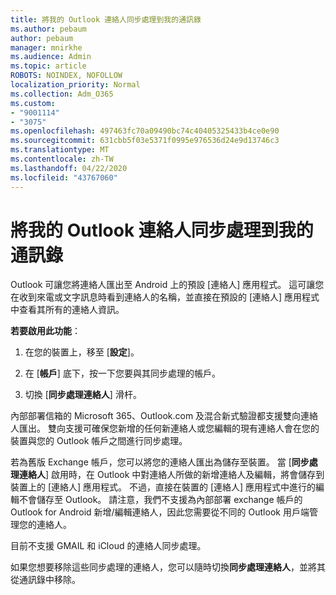 ```yaml
---
title: 將我的 Outlook 連絡人同步處理到我的通訊錄
ms.author: pebaum
author: pebaum
manager: mnirkhe
ms.audience: Admin
ms.topic: article
ROBOTS: NOINDEX, NOFOLLOW
localization_priority: Normal
ms.collection: Adm_O365
ms.custom:
- "9001114"
- "3075"
ms.openlocfilehash: 497463fc70a09490bc74c40405325433b4ce0e90
ms.sourcegitcommit: 631cbb5f03e5371f0995e976536d24e9d13746c3
ms.translationtype: MT
ms.contentlocale: zh-TW
ms.lasthandoff: 04/22/2020
ms.locfileid: "43767060"
---
```

# <a name="sync-my-outlook-contacts-to-my-address-book"></a>將我的 Outlook 連絡人同步處理到我的通訊錄

Outlook 可讓您將連絡人匯出至 Android 上的預設 [連絡人] 應用程式。 這可讓您在收到來電或文字訊息時看到連絡人的名稱，並直接在預設的 [連絡人] 應用程式中查看其所有的連絡人資訊。
 
**若要啟用此功能**：
 
1. 在您的裝置上，移至 [**設定**]。

2. 在 [**帳戶**] 底下，按一下您要與其同步處理的帳戶。

3. 切換 [**同步處理連絡人**] 滑杆。
 
內部部署信箱的 Microsoft 365、Outlook.com 及混合新式驗證都支援雙向連絡人匯出。 雙向支援可確保您新增的任何新連絡人或您編輯的現有連絡人會在您的裝置與您的 Outlook 帳戶之間進行同步處理。
 
若為舊版 Exchange 帳戶，您可以將您的連絡人匯出為儲存至裝置。 當 [**同步處理連絡人**] 啟用時，在 Outlook 中對連絡人所做的新增連絡人及編輯，將會儲存到裝置上的 [連絡人] 應用程式。 不過，直接在裝置的 [連絡人] 應用程式中進行的編輯不會儲存至 Outlook。 請注意，我們不支援為內部部署 exchange 帳戶的 Outlook for Android 新增/編輯連絡人，因此您需要從不同的 Outlook 用戶端管理您的連絡人。
 
目前不支援 GMAIL 和 iCloud 的連絡人同步處理。
 
如果您想要移除這些同步處理的連絡人，您可以隨時切換**同步處理連絡人**，並將其從通訊錄中移除。

